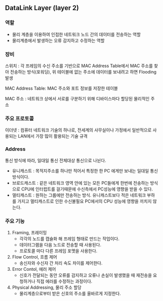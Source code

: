## DataLink Layer (layer 2)

### 역할

- 물리 계층을 이용하여 인접한 네트워크 노드 간의 데이터를 전송하는 역할
- 물리계층에서 발생하는 오류 감지하고 수정하는 역할

### 장비

스위치 : 각 프레임의 수신 주소를 기반으로 MAC Address Table에서 MAC 주소를 찾아 전송하는 방식(포워딩), 위 테이블에 없는 주소에 데이터를 보내려고 하면 Flooding 발생 

MAC Address Table: MAC 주소와 포트 정보를 저장한 테이블

MAC 주소 : 네트워크 상에서 서로를 구분하기 위해 디바이스마다 할당된 물리적인 주소

### 주요 프로토콜

이더넷 : 컴퓨터 네트워크 기술의 하나로, 전세계의 사무실이나 가정에서 일반적으로 사용되는 LAN에서 가장 많이 활용되는 기술 규격

### Address

통신 방식에 따라, 일대일 통신 전체대상 통신으로 나뉜다.

- 유니캐스트 : 목적지주소를 하나만 적어서 특정한 한 PC 에게만 보내는 일대일 통신방식이다.
- 브로드캐스트 : 같은 네트워크 영역 안에 있는 모든 PC들에게 한번에 전송하는 방식으로 CPU에 인터럽트를 걸기때문에 수신측에서 PC성능에 영향을 받을 수 있다.
- 멀티캐스트 : 원하는 그룹에만 전송하는 방식. 유니캐스트보다 적은 네트워크 부하를 가지고 멀티캐스트로 인한 수신불필요 PC에서의 CPU 성능에 영향을 끼치지 않는다.

### 주요 기능

1. Framing, 프레이밍
    - 각각의 노드를 캡슐화 해 프레임 형태로 만드는 작업이다.
    - 데이터그램을 다음 노드로 전송할 때 사용된다.
    - 프로토콜 마다 다른 프레임 포멧을 사용한다.
2. Flow Control, 흐름 제어
    - 송신자와 수신자 간 처리 속도 차이를 제어한다.
3. Error Contol, 에러 제어
    - 신호가 전달되는 동안 오류를 감지하고 오류나 손실이 발생했을 때 재전송을 요청하거나 직접 에러를 수정하는 과정이다.
4. Physical Addressing, 물리 주소 할당
    - 물리계층으로부터 받은 신호의 주소를 올바르게 지정한다.
